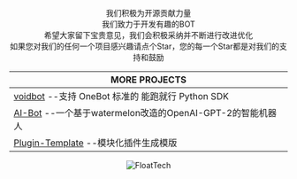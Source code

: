 <div align="center">
  
  我们积极为开源贡献力量</br>
  我们致力于开发有趣的BOT</br>
  希望大家留下宝贵意见，我们会积极采纳并不断进行改进优化</br>
  如果您对我们的任何一个项目感兴趣请点个Star，您的每一个Star都是对我们的支持和鼓励

  |MORE PROJECTS
  |--------
  |[voidbot](https://github.com/FloatTech/voidbot) --支持 OneBot 标准的 能跑就行 Python SDK
  |[AI-Bot](https://github.com/FloatTech/AI-Bot) --一个基于watermelon改造的OpenAI-GPT-2的智能机器人
  |[Plugin-Template](https://github.com/FloatTech/Plugin-Template) --模块化插件生成模版
  
  ![FloatTech](https://counter.seku.su/cmoe?name=FloatTech&theme=gb)

</div>
